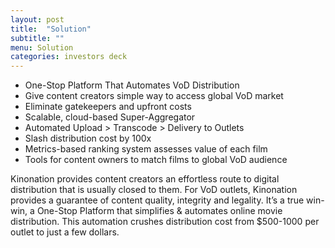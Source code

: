 ```yaml
---
layout: post
title:  "Solution"
subtitle: ""
menu: Solution
categories: investors deck
---
```

* One-Stop Platform That Automates VoD Distribution
* Give content creators simple way to access global VoD market
* Eliminate gatekeepers and upfront costs
* Scalable, cloud-based Super-Aggregator
* Automated Upload > Transcode > Delivery to Outlets
* Slash distribution cost by 100x
* Metrics-based ranking system assesses value of each film
* Tools for content owners to match films to global VoD audience

<!--more-->

Kinonation provides content creators an effortless route to digital distribution that is usually closed to them. For VoD outlets, Kinonation provides a guarantee of content quality, integrity and legality. It’s a true win-win, a One-Stop Platform that simplifies & automates online movie distribution. This automation crushes distribution cost from $500-1000 per outlet to just a few dollars.
